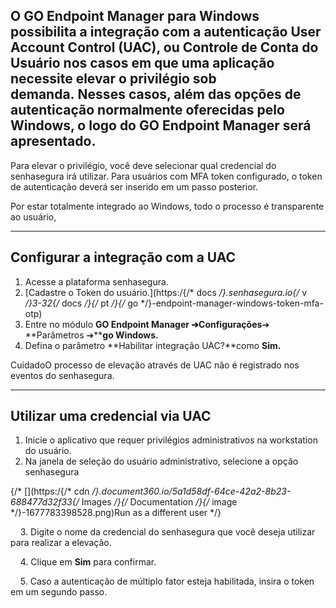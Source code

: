 ## O GO Endpoint Manager para Windows possibilita a integração com a autenticação User Account Control (UAC), ou Controle de Conta do Usuário nos casos em que uma aplicação necessite elevar o privilégio sob demanda. Nesses casos, além das opções de autenticação normalmente oferecidas pelo Windows, o logo do GO Endpoint Manager será apresentado.

Para elevar o privilégio, você deve selecionar qual credencial do senhasegura irá utilizar. Para usuários com MFA token configurado, o token de autenticação deverá ser inserido em um passo posterior. 

Por estar totalmente integrado ao Windows, todo o processo é transparente ao usuário,



---

## Configurar a integração com a UAC

1. Acesse a plataforma senhasegura.
2. [Cadastre o Token do usuário.](https:/{/* docs */}.senhasegura.io{/* v */}3-32{/* docs */}{/* pt */}{/* go */}-endpoint-manager-windows-token-mfa-otp)
3. Entre no módulo **GO Endpoint Manager ➔****C****onfigurações**➔ **Parâmetros ➔****go Windows.**
4. Defina o parâmetro **Habilitar integração UAC?**como **Sim.**

CuidadoO processo de elevação através de UAC não é registrado nos eventos do senhasegura.



---

## Utilizar uma credencial via UAC

1. Inicie o aplicativo que requer privilégios administrativos na workstation do usuário.
2. Na janela de seleção do usuário administrativo, selecione a opção senhasegura

{/* [](https:/{/* cdn */}.document360.io/5a1d58df-64ce-42a2-8b23-688477d32f33{/* Images */}{/* Documentation */}{/* image */}-1677783398528.png)Run as a different user */}

    3\. Digite o nome da credencial do senhasegura que você deseja utilizar para realizar a elevação.

    4\. Clique em **Sim** para confirmar.

    5\. Caso a autenticação de múltiplo fator esteja habilitada, insira o token em um segundo passo.

  


  


  


  


  

